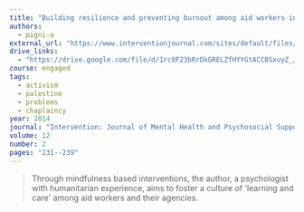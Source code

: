 ```yaml
---
title: "Building resilience and preventing burnout among aid workers in Palestine: A personal account of mindfulness based staff care"
authors:
  - pigni-a
external_url: "https://www.interventionjournal.com/sites/default/files/Building_resilience_and_preventing_burnout_among.6.pdf"
drive_links:
  - "https://drive.google.com/file/d/1rc8F23bRrDkGRELZfHYYGtACC8SxuyZ_/view?usp=drivesdk"
course: engaged
tags:
  - activism
  - palestine
  - problems
  - chaplaincy
year: 2014
journal: "Intervention: Journal of Mental Health and Psychosocial Support in Conflict Affected Areas"
volume: 12
number: 2
pages: "231--239"
---
```


> Through mindfulness based interventions, the author, a psychologist with humanitarian experience, aims to foster a culture of 'learning and care' among aid workers and their agencies.

